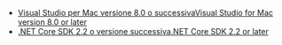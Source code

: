 * [<span data-ttu-id="5805c-101">Visual Studio per Mac versione 8.0 o successiva</span><span class="sxs-lookup"><span data-stu-id="5805c-101">Visual Studio for Mac version 8.0 or later</span></span>](https://visualstudio.microsoft.com/downloads/)
* [<span data-ttu-id="5805c-102">.NET Core SDK 2.2 o versione successiva</span><span class="sxs-lookup"><span data-stu-id="5805c-102">.NET Core SDK 2.2 or later</span></span>](https://www.microsoft.com/net/download/all)
